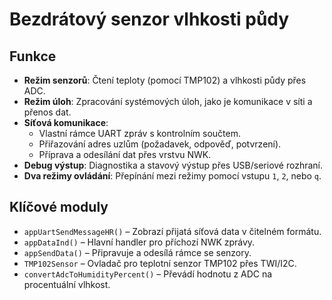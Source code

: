 # Bezdrátový senzor vlhkosti půdy

## Funkce

- **Režim senzorů**: Čtení teploty (pomocí TMP102) a vlhkosti půdy přes ADC.
- **Režim úloh**: Zpracování systémových úloh, jako je komunikace v síti a přenos dat.
- **Síťová komunikace**:
  - Vlastní rámce UART zpráv s kontrolním součtem.
  - Přiřazování adres uzlům (požadavek, odpověď, potvrzení).
  - Příprava a odesílání dat přes vrstvu NWK.
- **Debug výstup**: Diagnostika a stavový výstup přes USB/seriové rozhraní.
- **Dva režimy ovládání**: Přepínání mezi režimy pomocí vstupu `1`, `2`, nebo `q`.

## Klíčové moduly

- `appUartSendMessageHR()` – Zobrazí přijatá síťová data v čitelném formátu.
- `appDataInd()` – Hlavní handler pro příchozí NWK zprávy.
- `appSendData()` – Připravuje a odesílá rámce se senzory.
- `TMP102Sensor` – Ovladač pro teplotní senzor TMP102 přes TWI/I2C.
- `convertAdcToHumidityPercent()` – Převádí hodnotu z ADC na procentuální vlhkost.
